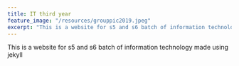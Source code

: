```yaml
---
title: IT third year
feature_image: "/resources/grouppic2019.jpeg"
excerpt: "This is a website for s5 and s6 batch of information technology ."
---
```


This is a website for s5 and s6 batch of information technology made using jekyll
